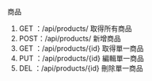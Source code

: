 商品

1. GET ：/api/products/ 取得所有商品
2. POST：/api/products/ 新增商品
3. GET ：/api/products/{id} 取得單一商品
4. PUT ：/api/products/{id} 編輯單一商品
5. DEL ：/api/products/{id} 刪除單一商品
